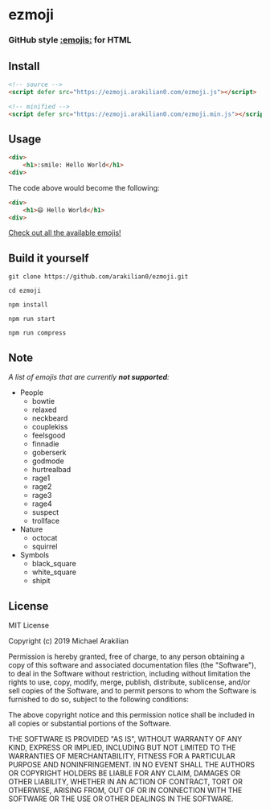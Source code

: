 # ezmoji
### GitHub style [:emojis:](https://gist.github.com/rxaviers/7360908) for HTML

## **Install**
```html
<!-- source -->
<script defer src="https://ezmoji.arakilian0.com/ezmoji.js"></script>
```
```html
<!-- minified -->
<script defer src="https://ezmoji.arakilian0.com/ezmoji.min.js"></script>
```
## **Usage**
```html
<div>
    <h1>:smile: Hello World</h1>
<div>
```
The code above would become the following:
```html
<div>
    <h1>😄 Hello World</h1>
<div>
```
[Check out all the available emojis!](https://ezmoji.arakilian0.com)

## **Build it yourself**
```
git clone https://github.com/arakilian0/ezmoji.git
```
```
cd ezmoji
```
```
npm install
```
```
npm run start
```
```
npm run compress
```

## **Note**
*A list of emojis that are currently **not supported**:*
- People
    - bowtie
    - relaxed
    - neckbeard
    - couplekiss
    - feelsgood
    - finnadie
    - goberserk
    - godmode
    - hurtrealbad
    - rage1
    - rage2
    - rage3
    - rage4
    - suspect
    - trollface
- Nature
    - octocat
    - squirrel
- Symbols
    - black_square
    - white_square
    - shipit

## **License**
MIT License

Copyright (c) 2019 Michael Arakilian

Permission is hereby granted, free of charge, to any person obtaining a copy
of this software and associated documentation files (the "Software"), to deal
in the Software without restriction, including without limitation the rights
to use, copy, modify, merge, publish, distribute, sublicense, and/or sell
copies of the Software, and to permit persons to whom the Software is
furnished to do so, subject to the following conditions:

The above copyright notice and this permission notice shall be included in all
copies or substantial portions of the Software.

THE SOFTWARE IS PROVIDED "AS IS", WITHOUT WARRANTY OF ANY KIND, EXPRESS OR
IMPLIED, INCLUDING BUT NOT LIMITED TO THE WARRANTIES OF MERCHANTABILITY,
FITNESS FOR A PARTICULAR PURPOSE AND NONINFRINGEMENT. IN NO EVENT SHALL THE
AUTHORS OR COPYRIGHT HOLDERS BE LIABLE FOR ANY CLAIM, DAMAGES OR OTHER
LIABILITY, WHETHER IN AN ACTION OF CONTRACT, TORT OR OTHERWISE, ARISING FROM,
OUT OF OR IN CONNECTION WITH THE SOFTWARE OR THE USE OR OTHER DEALINGS IN THE
SOFTWARE.
